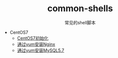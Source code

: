 <h1 align="center"> common-shells </h1>
<p align="center"> 
常见的shell脚本
</p>

- CentOS7
  - [CentOS7初始化](common-software-install)
  - [通过yum安装Nginx](nginx-yum-install)
  - [通过yum安装MySQL5.7](mysql57-yum-install)
